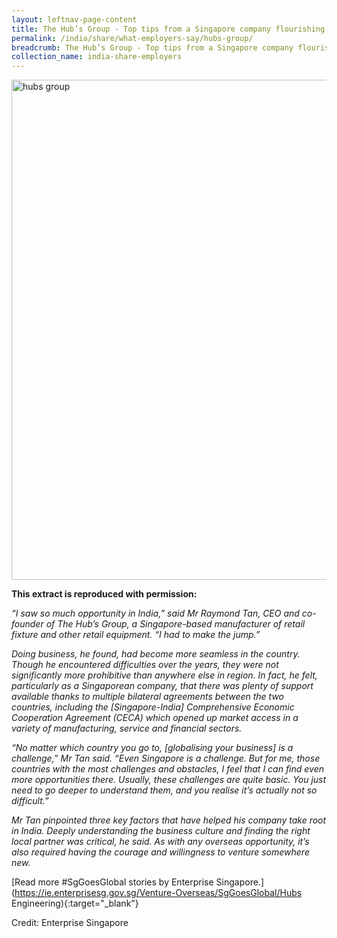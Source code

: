 ```yaml
---
layout: leftnav-page-content
title: The Hub’s Group - Top tips from a Singapore company flourishing in India
permalink: /india/share/what-employers-say/hubs-group/
breadcrumb: The Hub’s Group - Top tips from a Singapore company flourishing in India
collection_name: india-share-employers
---
```


<img src="\images\india-employers\hubs-group.jpg" alt="hubs group" style="width:800px;" />

**This extract is reproduced with permission:**

*“I saw so much opportunity in India,” said Mr Raymond Tan, CEO and co-founder of The Hub’s Group, a Singapore-based manufacturer of retail fixture and other retail equipment. “I had to make the jump.”*

*Doing business, he found, had become more seamless in the country. Though he encountered difficulties over the years, they were not significantly more prohibitive than anywhere else in region. In fact, he felt, particularly as a Singaporean company, that there was plenty of support available thanks to multiple bilateral agreements between the two countries, including the [Singapore-India] Comprehensive Economic Cooperation Agreement (CECA) which opened up market access in a variety of manufacturing, service and financial sectors.*

*“No matter which country you go to, [globalising your business] is a challenge,” Mr Tan said. “Even Singapore is a challenge. But for me, those countries with the most challenges and obstacles, I feel that I can find even more opportunities there. Usually, these challenges are quite basic. You just need to go deeper to understand them, and you realise it’s actually not so difficult.”*

*Mr Tan pinpointed three key factors that have helped his company take root in India. Deeply understanding the business culture and finding the right local partner was critical, he said. As with any overseas opportunity, it’s also required having the courage and willingness to venture somewhere new.*

[Read more #SgGoesGlobal stories by Enterprise Singapore.](https://ie.enterprisesg.gov.sg/Venture-Overseas/SgGoesGlobal/Hubs Engineering){:target="_blank"}

Credit: Enterprise Singapore